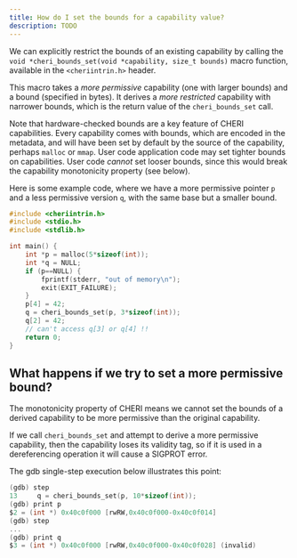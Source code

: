 ```yaml
---
title: How do I set the bounds for a capability value?
description: TODO
---
```


We can explicitly restrict the bounds of an existing capability by calling the `void *cheri_bounds_set(void *capability, size_t bounds)` macro function, available in the `<cheriintrin.h>` header.

This macro takes a _more permissive_ capability (one with larger bounds) and a bound (specified in bytes). It derives a _more restricted_ capability with narrower bounds, which is the return value of the `cheri_bounds_set` call.

Note that hardware-checked bounds are a key feature of CHERI capabilities. Every capability comes with bounds, which are encoded in the metadata, and will have been set by default by the source of the capability, perhaps `malloc` or `mmap`. User code application code may set tighter bounds on capabilities. User code _cannot_ set looser bounds, since this would break the capability monotonicity property (see below).

Here is some example code, where we have a more permissive pointer `p` and a less permissive version `q`, with the same base but a smaller bound.

```c {13}
#include <cheriintrin.h>
#include <stdio.h>
#include <stdlib.h>

int main() {
    int *p = malloc(5*sizeof(int));
    int *q = NULL;
    if (p==NULL) {
        fprintf(stderr, "out of memory\n");
        exit(EXIT_FAILURE);
    }
    p[4] = 42;
    q = cheri_bounds_set(p, 3*sizeof(int));
    q[2] = 42;
    // can't access q[3] or q[4] !!
    return 0;
}
```

## What happens if we try to set a more permissive bound?

The monotonicity property of CHERI means we cannot set the bounds of a derived capability to be more permissive than the original capability.

If we call `cheri_bounds_set` and attempt to derive a more permissive capability, then the capability loses its validity tag, so if it is used in a dereferencing operation it will cause a SIGPROT error.

The gdb single-step execution below illustrates this point:

```c {2,8}
(gdb) step
13     q = cheri_bounds_set(p, 10*sizeof(int));
(gdb) print p
$2 = (int *) 0x40c0f000 [rwRW,0x40c0f000-0x40c0f014]
(gdb) step
...
(gdb) print q
$3 = (int *) 0x40c0f000 [rwRW,0x40c0f000-0x40c0f028] (invalid)
```
